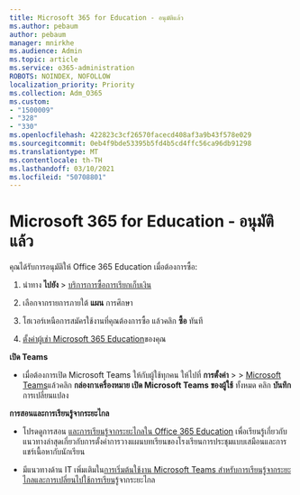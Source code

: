 ```yaml
---
title: Microsoft 365 for Education - อนุมัติแล้ว
ms.author: pebaum
author: pebaum
manager: mnirkhe
ms.audience: Admin
ms.topic: article
ms.service: o365-administration
ROBOTS: NOINDEX, NOFOLLOW
localization_priority: Priority
ms.collection: Adm_O365
ms.custom:
- "1500009"
- "328"
- "330"
ms.openlocfilehash: 422823c3cf26570facecd408af3a9b43f578e029
ms.sourcegitcommit: 0eb4f9bde53395b5fd4b5cd4ffc56ca96db91298
ms.translationtype: MT
ms.contentlocale: th-TH
ms.lasthandoff: 03/10/2021
ms.locfileid: "50708801"
---
```

# <a name="microsoft-365-for-education---approved"></a>Microsoft 365 for Education - อนุมัติแล้ว

คุณได้รับการอนุมัติให้ Office 365 Education  เมื่อต้องการซื้อ:

1. นําทาง **ไปยัง**  >  [บริการการซื้อการเรียกเก็บเงิน](https://portal.office.com/AdminPortal/Home#/catalog)

2. เลือกจากรายการภายใต้ **แผน** การศึกษา

3. โฮเวอร์เหนือการสมัครใช้งานที่คุณต้องการซื้อ แล้วคลิก **ซื้อ** ทันที

4. [ตั้งค่าผู้เช่า Microsoft 365 Education](https://docs.microsoft.com/microsoft-365/education/deploy/create-your-office-365-tenant)ของคุณ

**เปิด Teams**

- เมื่อต้องการเปิด Microsoft Teams ให้กับผู้ใช้ทุกคน ให้ไปที่ **การตั้งค่า**  >    >  [Microsoft Teams](https://admin.microsoft.com/Adminportal/Home#/SettingsMultiPivot/:/Settings/L1/SkypeTeams)แล้วคลิก **กล่องกาเครื่องหมาย เปิด Microsoft Teams ของผู้ใช้** ทั้งหมด คลิก **บันทึก** การเปลี่ยนแปลง

**การสอนและการเรียนรู้จากระยะไกล**

- โปรดดูการสอน [และการเรียนรู้จากระยะไกลใน Office 365 Education](https://support.office.com/article/remote-teaching-and-learning-in-office-365-education-f651ccae-7b65-478b-8366-51bb884025c4) เพื่อเรียนรู้เกี่ยวกับแนวทางล่าสุดเกี่ยวกับการตั้งค่าการวางแผนบทเรียนของโรงเรียนการประชุมแบบเสมือนและการแชร์เนื้อหากับนักเรียน

- มีแนวทางด้าน IT เพิ่มเติมใน[การเริ่มต้นใช้งาน Microsoft Teams สําหรับการเรียนรู้จากระยะไกล](https://docs.microsoft.com/MicrosoftTeams/remote-learning-edu)[และการเปลี่ยนไปใช้การเรียนรู้](https://www.microsoft.com/education/remote-learning)จากระยะไกล
